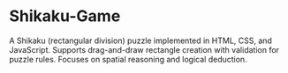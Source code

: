 # Shikaku-Game
A Shikaku (rectangular division) puzzle implemented in HTML, CSS, and JavaScript. Supports drag-and-draw rectangle creation with validation for puzzle rules. Focuses on spatial reasoning and logical deduction.
